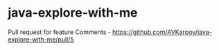 # java-explore-with-me
Pull request for feature Comments - https://github.com/AVKarpov/java-explore-with-me/pull/5
